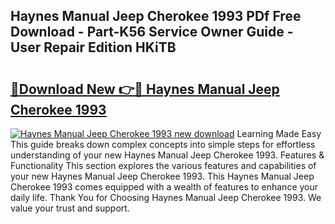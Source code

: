 ## Haynes Manual Jeep Cherokee 1993 PDf Free Download - Part-K56 Service Owner Guide - User Repair Edition HKiTB

# <h2><a href="http://bc47077.oget.top/?id=Haynes+Manual+Jeep+Cherokee+1993">🔗Download New 👉🔴 Haynes Manual Jeep Cherokee 1993</a></h2>

[![Haynes Manual Jeep Cherokee 1993 new download](https://i.imgur.com/5g1atiW.png)](http://bc47077.oget.top/?id=Haynes+Manual+Jeep+Cherokee+1993)
Learning Made Easy This guide breaks down complex concepts into simple steps for effortless understanding of your new Haynes Manual Jeep Cherokee 1993. Features & Functionality This section explores the various features and capabilities of your new Haynes Manual Jeep Cherokee 1993. This Haynes Manual Jeep Cherokee 1993 comes equipped with a wealth of features to enhance your daily life. Thank You for Choosing Haynes Manual Jeep Cherokee 1993. We value your trust and support.
